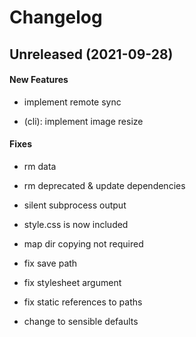 # Changelog

## Unreleased (2021-09-28)

#### New Features

-   implement remote sync

-   (cli): implement image resize

#### Fixes

-   rm data

-   rm deprecated & update dependencies

-   silent subprocess output

-   style.css is now included

-   map dir copying not required

-   fix save path

-   fix stylesheet argument

-   fix static references to paths

-   change to sensible defaults
